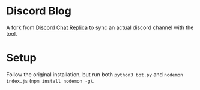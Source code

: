 # Discord Blog
A fork from [Discord Chat Replica](https://github.com/Naila/Discord-chat-replica) to sync an actual discord channel with the tool.

# Setup
Follow the original installation, but run both `python3 bot.py` and `nodemon index.js` (`npm install nodemon -g`).
